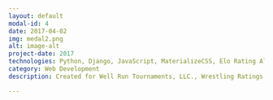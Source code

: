 ```yaml
---
layout: default
modal-id: 4
date: 2017-04-02
img: medal2.png
alt: image-alt
project-date: 2017
technologies: Python, Django, JavaScript, MaterializeCSS, Elo Rating Algorithm, REST API, machine learning, genetic algorithms, Stripe API, AJAX
category: Web Development
description: Created for Well Run Tournaments, LLC., Wrestling Ratings is full-fledged wrestling event management software. It features custom weight-adjusted Elo rating algorithm for ranking wrestlers, REST APIs for consumption by mobile apps, autocomplete search functionality, and payment processing for end users. It uses genetic algorithms to optimize the matchmaking algorithm for pairing wrestlers (using the weight-adjusted Elo rating as one of several inputs) in <a href="https://www.chess.com/blog/News/welcome-to-the-arena-a-new-kind-of-chess-tournament">"arena" style tournaments</a>.

---
```

